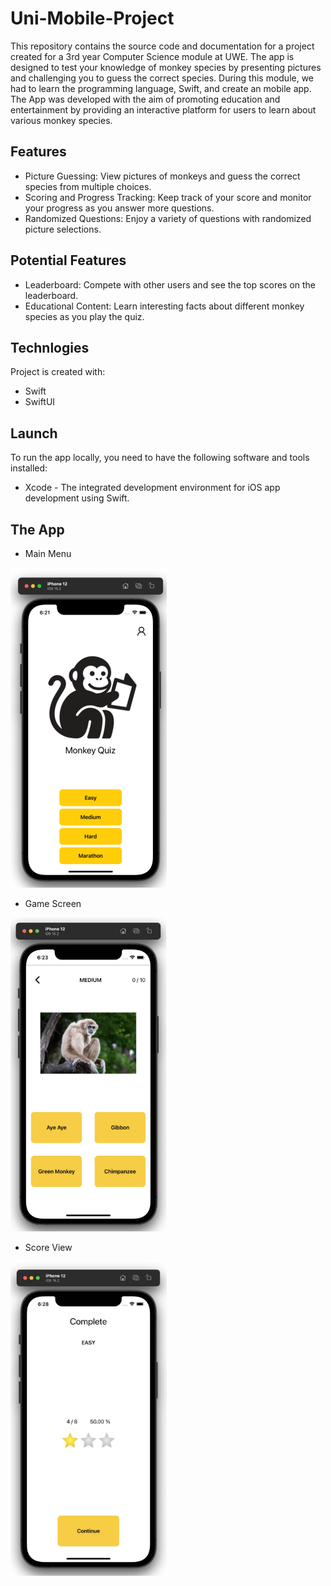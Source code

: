 # Uni-Mobile-Project
This repository contains the source code and documentation for a project created for a 3rd year Computer Science module at UWE. The app is designed to test your knowledge of monkey species by presenting pictures and challenging you to guess the correct species. During this module, we had to learn the programming language, Swift, and create an mobile app. The App was developed with the aim of promoting education and entertainment by providing an interactive platform for users to learn about various monkey species.

## Features
* Picture Guessing: View pictures of monkeys and guess the correct species from multiple choices.
* Scoring and Progress Tracking: Keep track of your score and monitor your progress as you answer more questions.
* Randomized Questions: Enjoy a variety of questions with randomized picture selections.

## Potential Features
* Leaderboard: Compete with other users and see the top scores on the leaderboard.
* Educational Content: Learn interesting facts about different monkey species as you play the quiz.

## Technlogies
Project is created with:
* Swift
* SwiftUI

## Launch
To run the app locally, you need to have the following software and tools installed:
* Xcode - The integrated development environment for iOS app development using Swift.

## The App
* Main Menu
<img src="/images/MainView.png" width="250">

* Game Screen
<img src="/images/GameView.png" width="250">
 
 * Score View
<img src="/images/ScoreView.png" width="250">


